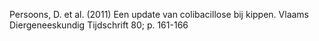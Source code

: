 Persoons, D. et al. (2011) Een update van colibacillose bij kippen. Vlaams Diergeneeskundig Tijdschrift 80; p. 161-166